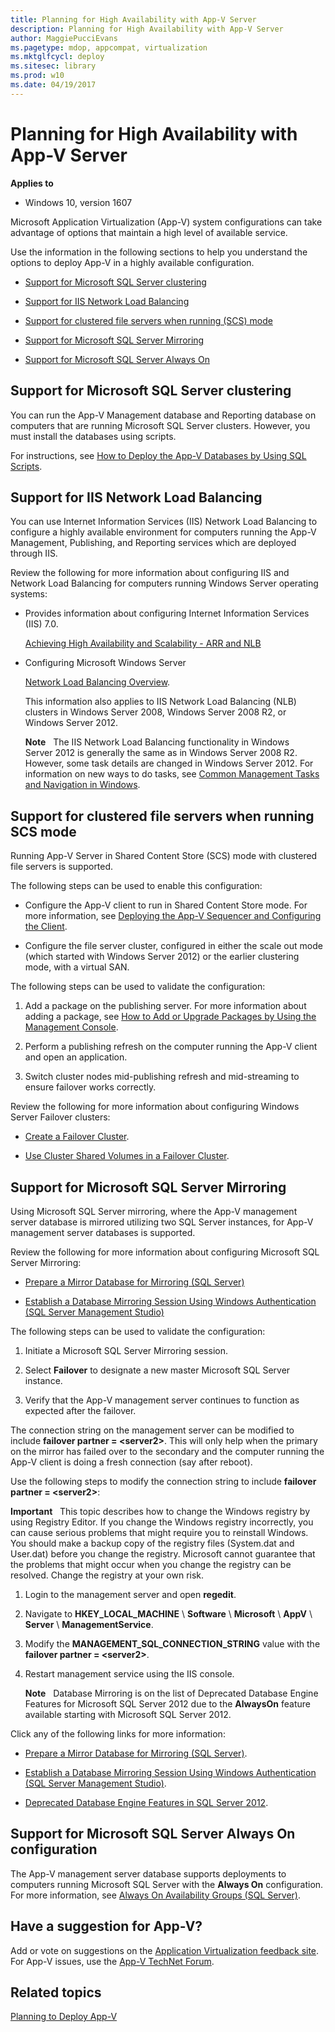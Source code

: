 ```yaml
---
title: Planning for High Availability with App-V Server
description: Planning for High Availability with App-V Server
author: MaggiePucciEvans
ms.pagetype: mdop, appcompat, virtualization
ms.mktglfcycl: deploy
ms.sitesec: library
ms.prod: w10
ms.date: 04/19/2017
---
```



# Planning for High Availability with App-V Server

**Applies to**
-   Windows 10, version 1607

Microsoft Application Virtualization (App-V) system configurations can take advantage of options that maintain a high level of available service.

Use the information in the following sections to help you understand the options to deploy App-V in a highly available configuration.

-   [Support for Microsoft SQL Server clustering](#bkmk-sqlcluster)

-   [Support for IIS Network Load Balancing](#bkmk-iisloadbal)

-   [Support for clustered file servers when running (SCS) mode](#bkmk-clusterscsmode)

-   [Support for Microsoft SQL Server Mirroring](#bkmk-sqlmirroring)

-   [Support for Microsoft SQL Server Always On](#bkmk-sqlalwayson)

## <a href="" id="bkmk-sqlcluster"></a>Support for Microsoft SQL Server clustering


You can run the App-V Management database and Reporting database on computers that are running Microsoft SQL Server clusters. However, you must install the databases using scripts.

For instructions, see [How to Deploy the App-V Databases by Using SQL Scripts](appv-deploy-appv-databases-with-sql-scripts.md).

## <a href="" id="bkmk-iisloadbal"></a>Support for IIS Network Load Balancing


You can use Internet Information Services (IIS) Network Load Balancing to configure a highly available environment for computers running the App-V Management, Publishing, and Reporting services which are deployed through IIS.

Review the following for more information about configuring IIS and Network Load Balancing for computers running Windows Server operating systems:

-   Provides information about configuring Internet Information Services (IIS) 7.0.

    [Achieving High Availability and Scalability - ARR and NLB](http://www.iis.net/learn/extensions/configuring-application-request-routing-arr/achieving-high-availability-and-scalability-arr-and-nlb)

-   Configuring Microsoft Windows Server

    [Network Load Balancing Overview](https://technet.microsoft.com/library/hh831698(v=ws.11).aspx).

    This information also applies to IIS Network Load Balancing (NLB) clusters in Windows Server 2008, Windows Server 2008 R2, or Windows Server 2012.

    **Note**  
    The IIS Network Load Balancing functionality in Windows Server 2012 is generally the same as in Windows Server 2008 R2. However, some task details are changed in Windows Server 2012. For information on new ways to do tasks, see [Common Management Tasks and Navigation in Windows](https://technet.microsoft.com/library/hh831491.aspx).

## <a href="" id="bkmk-clusterscsmode"></a>Support for clustered file servers when running SCS mode

Running App-V Server in Shared Content Store (SCS) mode with clustered file servers is supported.

The following steps can be used to enable this configuration:

-   Configure the App-V client to run in Shared Content Store mode. For more information, see [Deploying the App-V Sequencer and Configuring the Client](appv-deploying-the-appv-sequencer-and-client.md).

-   Configure the file server cluster, configured in either the scale out mode (which started with Windows Server 2012) or the earlier clustering mode, with a virtual SAN.

The following steps can be used to validate the configuration:

1.  Add a package on the publishing server. For more information about adding a package, see [How to Add or Upgrade Packages by Using the Management Console](appv-add-or-upgrade-packages-with-the-management-console.md).

2.  Perform a publishing refresh on the computer running the App-V client and open an application.

3.  Switch cluster nodes mid-publishing refresh and mid-streaming to ensure failover works correctly.

Review the following for more information about configuring Windows Server Failover clusters:

-   [Create a Failover Cluster](https://technet.microsoft.com/library/dn505754(v=ws.11).aspx).

-   [Use Cluster Shared Volumes in a Failover Cluster](https://technet.microsoft.com/library/jj612868(v=ws.11).aspx).

## <a href="" id="bkmk-sqlmirroring"></a>Support for Microsoft SQL Server Mirroring

Using Microsoft SQL Server mirroring, where the App-V management server database is mirrored utilizing two SQL Server instances, for App-V management server databases is supported.

Review the following for more information about configuring Microsoft SQL Server Mirroring:

-   [Prepare a Mirror Database for Mirroring (SQL Server)](https://technet.microsoft.com/library/ms189053.aspx)

-   [Establish a Database Mirroring Session Using Windows Authentication (SQL Server Management Studio)](https://msdn.microsoft.com/library/ms188712.aspx)

The following steps can be used to validate the configuration:

1.  Initiate a Microsoft SQL Server Mirroring session.

2.  Select **Failover** to designate a new master Microsoft SQL Server instance.

3.  Verify that the App-V management server continues to function as expected after the failover.

The connection string on the management server can be modified to include **failover partner = &lt;server2&gt;**. This will only help when the primary on the mirror has failed over to the secondary and the computer running the App-V client is doing a fresh connection (say after reboot).

Use the following steps to modify the connection string to include **failover partner = &lt;server2&gt;**:

**Important**  
This topic describes how to change the Windows registry by using Registry Editor. If you change the Windows registry incorrectly, you can cause serious problems that might require you to reinstall Windows. You should make a backup copy of the registry files (System.dat and User.dat) before you change the registry. Microsoft cannot guarantee that the problems that might occur when you change the registry can be resolved. Change the registry at your own risk.


1.  Login to the management server and open **regedit**.

2.  Navigate to **HKEY\_LOCAL\_MACHINE** \\ **Software** \\ **Microsoft** \\ **AppV** \\ **Server** \\ **ManagementService**.

3.  Modify the **MANAGEMENT\_SQL\_CONNECTION\_STRING** value with the **failover partner = &lt;server2&gt;**.

4.  Restart management service using the IIS console.

    **Note**  
    Database Mirroring is on the list of Deprecated Database Engine Features for Microsoft SQL Server 2012 due to the **AlwaysOn** feature available starting with Microsoft SQL Server 2012.

Click any of the following links for more information:

-   [Prepare a Mirror Database for Mirroring (SQL Server)](https://technet.microsoft.com/library/ms189053.aspx).

-   [Establish a Database Mirroring Session Using Windows Authentication (SQL Server Management Studio)](https://technet.microsoft.com/library/ms188712(v=sql.130).aspx).

-   [Deprecated Database Engine Features in SQL Server 2012](https://msdn.microsoft.com/library/ms143729(v=sql.110).aspx).

## <a href="" id="bkmk-sqlalwayson"></a>Support for Microsoft SQL Server Always On configuration

The App-V management server database supports deployments to computers running Microsoft SQL Server with the **Always On** configuration. For more information, see [Always On Availability Groups (SQL Server)](https://technet.microsoft.com/library/hh510230.aspx).

## Have a suggestion for App-V?

Add or vote on suggestions on the [Application Virtualization feedback site](http://appv.uservoice.com/forums/280448-microsoft-application-virtualization).<br>For App-V issues, use the [App-V TechNet Forum](https://social.technet.microsoft.com/Forums/en-US/home?forum=mdopappv).

## Related topics

[Planning to Deploy App-V](appv-planning-to-deploy-appv.md)

